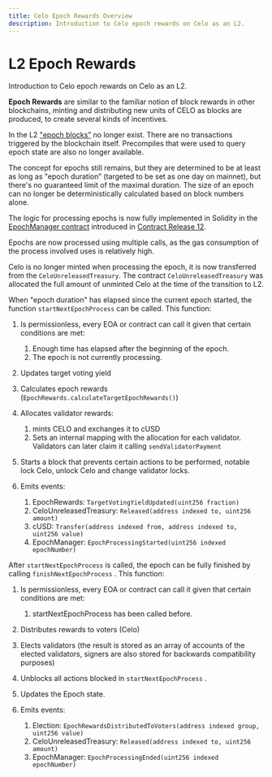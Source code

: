 ```yaml
---
title: Celo Epoch Rewards Overview
description: Introduction to Celo epoch rewards on Celo as an L2.
---
```


# L2 Epoch Rewards

Introduction to Celo epoch rewards on Celo as an L2.

**Epoch Rewards** are similar to the familiar notion of block rewards in other blockchains, minting and distributing new units of CELO as blocks are produced, to create several kinds of incentives.

In the L2 ["epoch blocks”](/what-is-celo/about-celo-l1/protocol/pos/epoch-rewards) no longer exist. There are no transactions triggered by the blockchain itself. Precompiles that were used to query epoch state are also no longer available.

The concept for epochs still remains, but they are determined to be at least as long as "epoch duration” (targeted to be set as one day on mainnet), but there's no guaranteed limit of the maximal duration. The size of an epoch can no longer be deterministically calculated based on block numbers alone.

The logic for processing epochs is now fully implemented in Solidity in the [EpochManager contract](/contracts/core-contracts) introduced in [Contract Release 12](https://github.com/celo-org/celo-monorepo/tree/core-contracts.v12).

Epochs are now processed using multiple calls, as the gas consumption of the process involved uses is relatively high.

Celo is no longer minted when processing the epoch, it is now transferred from the `CeloUnreleasedTreasury`. The contract `CeloUnreleasedTreasury` was allocated the full amount of unminted Celo at the time of the transition to L2.

When "epoch duration" has elapsed since the current epoch started, the function `startNextEpochProcess` can be called. This function:

1. Is permissionless, every EOA or contract can call it given that certain conditions are met:
    1. Enough time has elapsed after the beginning of the epoch.
    2. The epoch is not currently processing.
2. Updates target voting yield
3. Calculates epoch rewards (`EpochRewards.calculateTargetEpochRewards()`)

4. Allocates validator rewards:

    1. mints CELO and exchanges it to cUSD
    2. Sets an internal mapping with the allocation for each validator. Validators can later claim it calling `sendValidatorPayment`
5. Starts a block that prevents certain actions to be performed, notable lock Celo, unlock Celo and change validator locks.

6. Emits events:

    1. EpochRewards: `TargetVotingYieldUpdated(uint256 fraction)`
    2. CeloUnreleasedTreasury: `Released(address indexed to, uint256 amount)`
    3. cUSD: `Transfer(address indexed from, address indexed to, uint256 value)`
    4. EpochManager: `EpochProcessingStarted(uint256 indexed epochNumber)`

After `startNextEpochProcess` is called, the epoch can be fully finished by calling `finishNextEpochProcess` . This function:

1. Is permissionless, every EOA or contract can call it given that certain conditions are met:
    1. startNextEpochProcess has been called before.
2. Distributes rewards to voters (Celo)
3. Elects validators (the result is stored as an array of accounts of the elected validators, signers are also stored for backwards compatibility purposes)
4. Unblocks all actions blocked in `startNextEpochProcess` .
5. Updates the Epoch state.

6. Emits events:

    1. Election: `EpochRewardsDistributedToVoters(address indexed group, uint256 value)`
    2. CeloUnreleasedTreasury: `Released(address indexed to, uint256 amount)`
    3. EpochManager: `EpochProcessingEnded(uint256 indexed epochNumber)`
